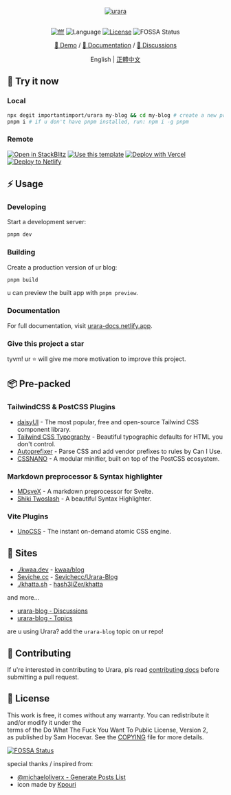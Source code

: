 <br />  
<div align="center">  
<a href="https://github.com/importantimport/urara">  
<img src="https://github.com/importantimport/urara/raw/main/urara/hello-world/urara.webp" alt="urara" /></a>  
</div>  
<br />  

<p align="center">  
<a href="https://fff.js.org"><img src="https://img.shields.io/badge/%F0%9F%8C%9F%20F%20F%20F-1.2-yellow?style=flat" alt="fff" /></a>  
<img src="https://img.shields.io/github/languages/top/importantimport/urara?color=%23ff3e00" alt="Language" />  
<a href="https://github.com/importantimport/urara/blob/main/COPYING"><img src="https://img.shields.io/github/license/importantimport/urara?color=%23fff" alt="License" /></a>  
<img src="https://app.fossa.com/api/projects/git%2Bgithub.com%2Fimportantimport%2Furara.svg?type=shield" alt="FOSSA Status" />  
</p>  
<p align="center">  
<a href="https://urara-demo.netlify.app">🚀 Demo</a>  
/  
<a href="https://urara-docs.netlify.app">📝 Documentation</a>  
/  
<a href="https://github.com/importantimport/urara/discussions">💬 Discussions</a>  
</p>  
<p align="center">  
<span>English</span>  
|  
<a href="https://github.com/importantimport/urara/blob/main/README.zh.md">正體中文</a>  
</p>  

## 🎉 Try it now  

### Local  

```bash  
npx degit importantimport/urara my-blog && cd my-blog # create a new project in my-blog  
pnpm i # if u don't have pnpm installed, run: npm i -g pnpm  
```  

### Remote  

[![Open in StackBlitz](https://img.shields.io/badge/-Open%20in%20StackBlitz-1374ef?style=for-the-badge&logo=Amp)](https://stackblitz.com/github/importantimport/urara) [![Use this template](https://img.shields.io/badge/-Use%20this%20Template-181717?style=for-the-badge&logo=GitHub)](https://github.com/importantimport/urara/generate) [![Deploy with Vercel](https://img.shields.io/badge/-Deploy%20with%20Vercel-1374ef?style=for-the-badge&logo=Vercel)](https://vercel.com/new/clone?repository-url=https%3A%2F%2Fgithub.com%2Fimportantimport%2Furara&env=URARA_SITE_URL&envDescription=Site%20URL.&envLink=https%3A%2F%2Fexample.com&project-name=urara-blog&repository-name=urara-blog) [![Deploy to Netlify](https://img.shields.io/badge/-Deploy%20to%20Netlify-15847d?style=for-the-badge&logo=Netlify&logoColor=white)](https://app.netlify.com/start/deploy?repository=https%3A%2F%2Fgithub.com%2Fimportantimport%2Furara#URARA_SITE_URL=https://example.com&CUSTOM_LOGO=https://github.com/importantimport/urara/raw/main/urara/assets/any@512.png)  

## ⚡️ Usage  

### Developing  

Start a development server:  

```bash  
pnpm dev  
```  

### Building  

Create a production version of ur blog:  

```bash  
pnpm build  
```  

u can preview the built app with `pnpm preview`.  

### Documentation  

For full documentation, visit [urara-docs.netlify.app](https://urara-docs.netlify.app).  

### Give this project a star  

tyvm! ur ⭐ will give me more motivation to improve this project.  

## 📦️ Pre-packed  

### TailwindCSS & PostCSS Plugins  

- [daisyUI](https://github.com/saadeghi/daisyui) - The most popular, free and open-source Tailwind CSS component library.  
- [Tailwind CSS Typography](https://github.com/tailwindlabs/tailwindcss-typography) - Beautiful typographic defaults for HTML you don't control.  
- [Autoprefixer](https://github.com/postcss/autoprefixer) - Parse CSS and add vendor prefixes to rules by Can I Use.  
- [CSSNANO](https://github.com/cssnano/cssnano) - A modular minifier, built on top of the PostCSS ecosystem.  

### Markdown preprocessor & Syntax highlighter  

- [MDsveX](https://github.com/pngwn/MDsveX) - A markdown preprocessor for Svelte.  
- [Shiki Twoslash](https://github.com/shikijs/twoslash) - A beautiful Syntax Highlighter.  

### Vite Plugins  

- [UnoCSS](https://github.com/unocss/unocss) - The instant on-demand atomic CSS engine.  

## 🚀 Sites  

- [./kwaa.dev](https://kwaa.dev) - [kwaa/blog](https://github.com/kwaa/blog)  
- [Seviche.cc](https://seviche.cc) - [Sevichecc/Urara-Blog](https://github.com/Sevichecc/Urara-Blog)  
- [./khatta.sh](https://blog.shameerkashif.me) - [hash3liZer/khatta](https://github.com/hash3liZer/khatta)  

and more...  

- [urara-blog - Discussions](https://github.com/importantimport/urara/discussions/2)  
- [urara-blog - Topics](https://github.com/topics/urara-blog)  

are u using Urara? add the `urara-blog` topic on ur repo!  

## 👥 Contributing  

If u're interested in contributing to Urara, pls read [contributing docs](.github/CONTRIBUTING.md) before submitting a pull request.  

## 📝 License  

This work is free, it comes without any warranty. You can redistribute it and/or modify it under the  
terms of the Do What The Fuck You Want To Public License, Version 2,  
as published by Sam Hocevar. See the [COPYING](https://github.com/importantimport/urara/blob/main/COPYING) file for more details.  

[![FOSSA Status](https://app.fossa.com/api/projects/git%2Bgithub.com%2Fimportantimport%2Furara.svg?type=large)](https://app.fossa.com/projects/git%2Bgithub.com%2Fimportantimport%2Furara?ref=badge_large)  

special thanks / inspired from:  

- [@michaeloliverx - Generate Posts List](https://github.com/pngwn/MDsveX/issues/294#issuecomment-907029639)  
- icon made by [Kpouri](https://github.com/kpouri)  
